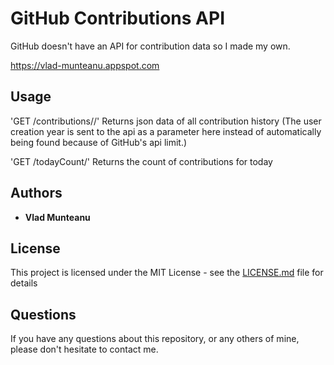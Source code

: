 # GitHub Contributions API

GitHub doesn't have an API for contribution data so I made my own.

https://vlad-munteanu.appspot.com

## Usage

'GET /contributions/<username>/<userCreationYear>'
Returns json data of all contribution history
(The user creation year is sent to the api as a parameter here instead of automatically being found because of GitHub's api limit.)

'GET /todayCount/<username>'
Returns the count of contributions for today

## Authors

- **Vlad Munteanu**

## License

This project is licensed under the MIT License - see the [LICENSE.md](LICENSE) file for details

## Questions

If you have any questions about this repository, or any others of mine, please
don't hesitate to contact me.
